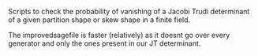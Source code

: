 Scripts to check the probability of vanishing of a Jacobi Trudi determinant of a given partition shape or skew shape in a finite field. 

The improvedsagefile is faster (relatively) as it doesnt go over every generator and only the ones present in our JT determinant.
